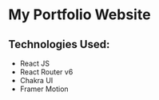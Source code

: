# My Portfolio Website

## Technologies Used:

- React JS
- React Router v6
- Chakra UI
- Framer Motion
